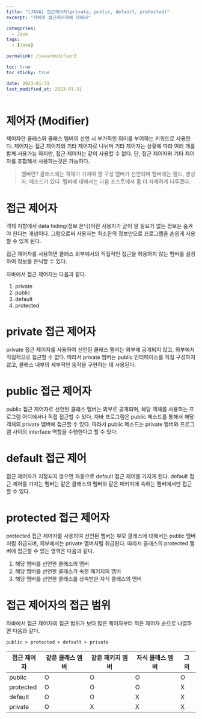```yaml
---
title: "[JAVA] 접근제어자(private, public, default, protected)"
excerpt: "자바의 접근제어자에 대해서"

categories:
  - Java
tags:
  - [Java]

permalink: /java/modifier2

toc: true
toc_sticky: true

date: 2023-01-31
last_modified_at: 2023-01-31
---
```


# 제어자 (Modifier)

제어자란 클래스와 클래스 멤버의 선언 시 부가적인 의미를 부여하는 키워드로 사용한다. 제어자는 접근 제어자와 기타 제어자로 나뉘며 기타 제어자는 상황에 따라 여러 개를 함께 사용가능 하지만, 접근 제어자는 같이 사용할 수 없다. 단, 접근 제어자와 기타 제어자를 조합해서 사용하는것은 가능하다.

> 멤버란? 클래스에는 객체가 가져야 할 구성 멤버가 선언되며 멤버에는 필드, 생성자, 메소드가 있다. 멤버에 대해서는 다음 포스트에서 좀 더 자세하게 다루겠다.

# 접근 제어자

객체 지향에서 data hiding(정보 은닉)이란 사용자가 굳이 알 필요가 없는 정보는 숨겨야 한다는 개념이다. 그럼으로써 사용자는 최소한의 정보만으로 프로그램을 손쉽게 사용할 수 있게 된다.

접근 제어자를 사용하면 클래스 외부에서의 직접적인 접근을 허용하지 않는 멤버를 설정하여 정보를 은닉할 수 있다.

자바에서 접근 제어자는 다음과 같다.
 1. private
 2. public
 3. default
 4. protected

# private 접근 제어자

private 접근 제어자를 사용하여 선언된 클래스 멤버는 외부에 공개되지 않고, 외부에서 직접적으로 접근할 수 없다. 따라서 private 멤버는 public 인터페이스를 직접 구성하지 않고, 클래스 내부의 세부적인 동작을 구현하는 데 사용된다.

# public 접근 제어자

public 접근 제어자로 선언된 클래스 멤버는 외부로 공개되며, 해당 객체를 사용하는 프로그램 어디에서나 직접 접근할 수 있다. 자바 프로그램은 public 메소드를 통해서 해당 객체의 private 멤버에 접근할 수 있다. 따라서 public 메소드는 private 멤버와 프로그램 사이의 interface 역할을 수행한다고 할 수 있다.

# default 접근 제어

접근 제어자가 지정되지 않으면 자동으로 default 접근 제어를 가지게 된다. default 접근 제어를 가지는 멤버는 같은 클래스의 멤버와 같은 패키지에 속하는 멤버에서만 접근할 수 있다.

# protected 접근 제어자

protected 접근 제어자를 사용하여 선언된 멤버는 부모 클래스에 대해서는 public 멤버처럼 취급되며, 외부에서는 private 멤버처럼 취급된다. 따라서 클래스의 protected 멤버에 접근할 수 있는 영역은 다음과 같다.
 1. 해당 멤버를 선언한 클래스의 멤버
 2. 해당 멤버를 선언한 클래스가 속한 패키지의 멤버
 3. 해당 멤버를 선언한 클래스를 상속받은 자식 클래스의 멤버

# 접근 제어자의 접근 범위

자바에서 접근 제어자의 접근 범위가 보다 많은 제어자부터 적은 제어자 순으로 나열하면 다음과 같다.

`public > protected > default > private`

|접근 제어자|같은 클래스 멤버|같은 패키지 멤버|자식 클래스 멤버|그 외|
|---|---|---|---|---|
|public|O|O|O|O|
|protected|O|O|O|X|
|default|O|O|X|X|
|private|O|X|X|X|